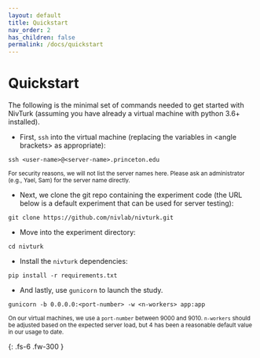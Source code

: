 ```yaml
---
layout: default
title: Quickstart
nav_order: 2
has_children: false
permalink: /docs/quickstart
---
```


# Quickstart

The following is the minimal set of commands needed to get started with NivTurk (assuming you have already a virtual machine with python 3.6+ installed).

- First, `ssh` into the virtual machine (replacing the variables in \<angle brackets\> as appropriate):

```
ssh <user-name>@<server-name>.princeton.edu
```
<sub>For security reasons, we will not list the server names here. Please ask an administrator (e.g., Yael, Sam) for the server name directly.</sub>

- Next, we clone the git repo containing the experiment code (the URL below is a default experiment that can be used for server testing):
```
git clone https://github.com/nivlab/nivturk.git
```

- Move into the experiment directory:
```
cd nivturk
```

- Install the `nivturk` dependencies:
```
pip install -r requirements.txt
```

- And lastly, use `gunicorn` to launch the study.
```
gunicorn -b 0.0.0.0:<port-number> -w <n-workers> app:app
```

<sub>On our virtual machines, we use a `port-number` between 9000 and 9010. `n-workers` should be adjusted based on the expected server load, but 4 has been a reasonable default value in our usage to date.</sub>

{: .fs-6 .fw-300 }

